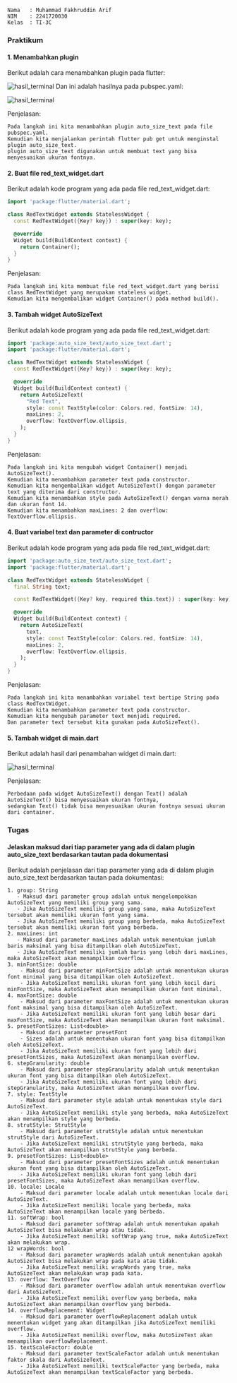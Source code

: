 ``` text
Nama   : Muhammad Fakhruddin Arif
NIM    : 2241720030
Kelas  : TI-3C
```
### Praktikum 
#### 1. Menambahkan plugin
Berikut adalah cara menambahkan plugin pada flutter:

![hasil_terminal](images/w7_praktikum_2.png)
Dan ini adalah hasilnya pada pubspec.yaml:

![hasil_terminal](images/w7_praktikum_2_1.png)

Penjelasan:
``` text
Pada langkah ini kita menambahkan plugin auto_size_text pada file pubspec.yaml.
Kemudian kita menjalankan perintah flutter pub get untuk menginstal plugin auto_size_text.
plugin auto_size_text digunakan untuk membuat text yang bisa menyesuaikan ukuran fontnya.
```

#### 2. Buat file red_text_widget.dart
Berikut adalah kode program yang ada pada file red_text_widget.dart:
``` dart
import 'package:flutter/material.dart';

class RedTextWidget extends StatelessWidget {
  const RedTextWidget({Key? key}) : super(key: key);

  @override
  Widget build(BuildContext context) {
    return Container();
  }
}
```
Penjelasan:
``` text
Pada langkah ini kita membuat file red_text_widget.dart yang berisi class RedTextWidget yang merupakan stateless widget.
Kemudian kita mengembalikan widget Container() pada method build().
```
#### 3. Tambah widget AutoSizeText
Berikut adalah kode program yang ada pada file red_text_widget.dart:
``` dart
import 'package:auto_size_text/auto_size_text.dart';
import 'package:flutter/material.dart';

class RedTextWidget extends StatelessWidget {
  const RedTextWidget({Key? key}) : super(key: key);

  @override
  Widget build(BuildContext context) {
    return AutoSizeText(
      "Red Text",
      style: const TextStyle(color: Colors.red, fontSize: 14),
      maxLines: 2,
      overflow: TextOverflow.ellipsis,
    );
  }
}
```
Penjelasan:
``` text
Pada langkah ini kita mengubah widget Container() menjadi AutoSizeText().
Kemudian kita menambahkan parameter text pada constructor.
Kemudian kita mengembalikan widget AutoSizeText() dengan parameter text yang diterima dari constructor.
Kemudian kita menambahkan style pada AutoSizeText() dengan warna merah dan ukuran font 14.
Kemudian kita menambahkan maxLines: 2 dan overflow: TextOverflow.ellipsis.
```
#### 4. Buat variabel text dan parameter di contructor
Berikut adalah kode program yang ada pada file red_text_widget.dart:
``` dart
import 'package:auto_size_text/auto_size_text.dart';
import 'package:flutter/material.dart';

class RedTextWidget extends StatelessWidget {
  final String text;

  const RedTextWidget({Key? key, required this.text}) : super(key: key);

  @override
  Widget build(BuildContext context) {
    return AutoSizeText(
      text,
      style: const TextStyle(color: Colors.red, fontSize: 14),
      maxLines: 2,
      overflow: TextOverflow.ellipsis,
    );
  }
}
```
Penjelasan:
``` text
Pada langkah ini kita menambahkan variabel text bertipe String pada class RedTextWidget.
Kemudian kita menambahkan parameter text pada constructor.
Kemudian kita mengubah parameter text menjadi required.
Dan parameter text tersebut kita gunakan pada AutoSizeText().
```
#### 5. Tambah widget di main.dart
Berikut adalah hasil dari penambahan widget di main.dart:

![hasil_terminal](images/w7_praktikum_6.png)

Penjelasan:
``` text
Perbedaan pada widget AutoSizeText() dengan Text() adalah AutoSizeText() bisa menyesuaikan ukuran fontnya,
sedangkan Text() tidak bisa menyesuaikan ukuran fontnya sesuai ukuran dari container.
```

### Tugas
#### Jelaskan maksud dari tiap parameter yang ada di dalam plugin auto_size_text berdasarkan tautan pada dokumentasi 
Berikut adalah penjelasan dari tiap parameter yang ada di dalam plugin auto_size_text berdasarkan tautan pada dokumentasi:
``` text
1. group: String
   - Maksud dari parameter group adalah untuk mengelompokkan AutoSizeText yang memiliki group yang sama.
   - Jika AutoSizeText memiliki group yang sama, maka AutoSizeText tersebut akan memiliki ukuran font yang sama.
   - Jika AutoSizeText memiliki group yang berbeda, maka AutoSizeText tersebut akan memiliki ukuran font yang berbeda.
2. maxLines: int
   - Maksud dari parameter maxLines adalah untuk menentukan jumlah baris maksimal yang bisa ditampilkan oleh AutoSizeText.
   - Jika AutoSizeText memiliki jumlah baris yang lebih dari maxLines, maka AutoSizeText akan menampilkan overflow.
3. minFontSize: double
    - Maksud dari parameter minFontSize adalah untuk menentukan ukuran font minimal yang bisa ditampilkan oleh AutoSizeText.
    - Jika AutoSizeText memiliki ukuran font yang lebih kecil dari minFontSize, maka AutoSizeText akan menampilkan ukuran font minimal.
4. maxFontSize: double
    - Maksud dari parameter maxFontSize adalah untuk menentukan ukuran font maksimal yang bisa ditampilkan oleh AutoSizeText.
    - Jika AutoSizeText memiliki ukuran font yang lebih besar dari maxFontSize, maka AutoSizeText akan menampilkan ukuran font maksimal.
5. presetFontSizes: List<double>
    - Maksud dari parameter presetFont
    - Sizes adalah untuk menentukan ukuran font yang bisa ditampilkan oleh AutoSizeText.
    - Jika AutoSizeText memiliki ukuran font yang lebih dari presetFontSizes, maka AutoSizeText akan menampilkan overflow.
6. stepGranularity: double
    - Maksud dari parameter stepGranularity adalah untuk menentukan ukuran font yang bisa ditampilkan oleh AutoSizeText.
    - Jika AutoSizeText memiliki ukuran font yang lebih dari stepGranularity, maka AutoSizeText akan menampilkan overflow.
7. style: TextStyle
    - Maksud dari parameter style adalah untuk menentukan style dari AutoSizeText.
    - Jika AutoSizeText memiliki style yang berbeda, maka AutoSizeText akan menampilkan style yang berbeda.
8. strutStyle: StrutStyle
    - Maksud dari parameter strutStyle adalah untuk menentukan strutStyle dari AutoSizeText.
    - Jika AutoSizeText memiliki strutStyle yang berbeda, maka AutoSizeText akan menampilkan strutStyle yang berbeda.
9. presetFontSizes: List<double>
    - Maksud dari parameter presetFontSizes adalah untuk menentukan ukuran font yang bisa ditampilkan oleh AutoSizeText.
    - Jika AutoSizeText memiliki ukuran font yang lebih dari presetFontSizes, maka AutoSizeText akan menampilkan overflow.
10. locale: Locale
    - Maksud dari parameter locale adalah untuk menentukan locale dari AutoSizeText.
    - Jika AutoSizeText memiliki locale yang berbeda, maka AutoSizeText akan menampilkan locale yang berbeda.
11. softWrap: bool
    - Maksud dari parameter softWrap adalah untuk menentukan apakah AutoSizeText bisa melakukan wrap atau tidak.
    - Jika AutoSizeText memiliki softWrap yang true, maka AutoSizeText akan melakukan wrap.
12 wrapWords: bool
    - Maksud dari parameter wrapWords adalah untuk menentukan apakah AutoSizeText bisa melakukan wrap pada kata atau tidak.
    - Jika AutoSizeText memiliki wrapWords yang true, maka AutoSizeText akan melakukan wrap pada kata.
13. overflow: TextOverflow
    - Maksud dari parameter overflow adalah untuk menentukan overflow dari AutoSizeText.
    - Jika AutoSizeText memiliki overflow yang berbeda, maka AutoSizeText akan menampilkan overflow yang berbeda.
14. overflowReplacement: Widget
    - Maksud dari parameter overflowReplacement adalah untuk menentukan widget yang akan ditampilkan jika AutoSizeText memiliki overflow.
    - Jika AutoSizeText memiliki overflow, maka AutoSizeText akan menampilkan overflowReplacement.
15. textScaleFactor: double
    - Maksud dari parameter textScaleFactor adalah untuk menentukan faktor skala dari AutoSizeText.
    - Jika AutoSizeText memiliki textScaleFactor yang berbeda, maka AutoSizeText akan menampilkan textScaleFactor yang berbeda.
```